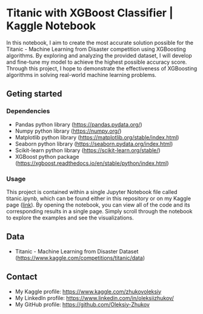 # Titanic with XGBoost Classifier | Kaggle Notebook

In this notebook, I aim to create the most accurate solution possible for the Titanic - Machine Learning from Disaster competition using XGBoosting algorithms. By exploring and analyzing the provided dataset, I will develop and fine-tune my model to achieve the highest possible accuracy score. Through this project, I hope to demonstrate the effectiveness of XGBoosting algorithms in solving real-world machine learning problems.

## Geting started

### Dependencies

* Pandas python library (https://pandas.pydata.org/)
* Numpy python library (https://numpy.org/)
* Matplotlib python library (https://matplotlib.org/stable/index.html)
* Seaborn python library (https://seaborn.pydata.org/index.html)
* Scikit-learn python library (https://scikit-learn.org/stable/)
* XGBoost python package (https://xgboost.readthedocs.io/en/stable/python/index.html)

### Usage

This project is contained within a single Jupyter Notebook file called titanic.ipynb, which can be found either in this repository or on my Kaggle page ([link](https://www.kaggle.com/code/zhukovoleksiy/titanic-with-xgbclassifier)). By opening the notebook, you can view all of the code and its corresponding results in a single page. Simply scroll through the notebook to explore the examples and see the visualizations.

## Data

* Titanic - Machine Learning from Disaster Dataset (https://www.kaggle.com/competitions/titanic/data)

## Contact

* My Kaggle profile: https://www.kaggle.com/zhukovoleksiy
* My LinkedIn profile: https://www.linkedin.com/in/oleksiizhukov/
* My GitHub profile: https://github.com/Oleksiy-Zhukov

